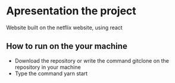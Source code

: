 <h1> Apresentation the project </h1>
<p>Website built on the netflix website, using react</p>
<h2>How to run on the your machine</h2>
<ul>
  <li>Download the repository or write the command gitclone on the repository in your machine</li>
  <li>Type the command yarn start</li>
</ul>
